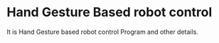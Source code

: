 # Hand Gesture Based robot control
It is Hand Gesture based robot control Program and other details.
